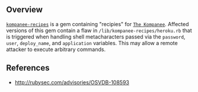 ## Overview
[`kompanee-recipes`](https://rubygems.org/gems/kompanee-recipes) is a gem containing "recipies" for [`The Kompanee`](https://github.com/thekompanee).
Affected versions of this gem contain a flaw in `/lib/kompanee-recipes/heroku.rb` that is triggered when handling shell metacharacters passed via the `password`, `user`, `deploy_name`, and `application` variables. This may allow a remote attacker to execute arbitrary commands.

## References
- http://rubysec.com/advisories/OSVDB-108593
